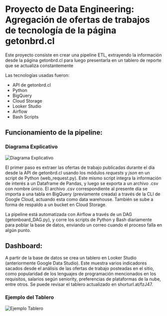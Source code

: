 # Proyecto de Data Engineering: Agregación de ofertas de trabajos de tecnología de la página getonbrd.cl
Este proyecto consiste en crear una pipeline ETL, extrayendo la información desde la página getonbrd.cl para luego presentarla en un tablero de reporte que se actualiza constantemente

Las tecnologías usadas fueron:
- API de getonbrd.cl
- Python
- BigQuery
- Cloud Storage
- Looker Studio
- Airflow
- Bash Scripts

## Funcionamiento de la pipeline:

### Diagrama Explicativo
![Diagrama Explicativo](https://github.com/sebakjal/first_DE_project/blob/main/FLowDiagram.png)

El primer paso es extraer las ofertas de trabajo publicadas durante el día desde la API de getonbrd.cl usando los módulos *requests* y *json* en un script de Python (web_request.py). Este mismo script integra la información de interés a un Dataframe de Pandas, y luego se exporta a un archivo .csv con nombre único. El archivo .csv correspondiente al presente día se importa a una tabla en BigQuery (previamente creada) a través de la CLI de Google Cloud, actuando esta como data warehouse. También se sube a forma de respaldo a un bucket en Cloud Storage.

La pipeline está automatizada con Airflow a través de un DAG (getonboard_DAG.py), y corre los scripts de Python y Bash diariamente para poblar la base de datos, enviando un correo cuando el proceso falla en algún punto.

## Dashboard:
A partir de la base de datos se crea un tablero en Looker Studio (anteriormente Google Data Studio). Este muestra varios indicadores sacados desde el análisis de las ofertas de trabajo posteadas en el sitio, como popularidad de los lenguajes de programación mencionados en los requisitos, salarios según seniority, preferencias de plataformas de la nube, entre otros. Se puede revisar el tablero actualizado en shorturl.at/fzJ47.

### Ejemplo del Tablero
![Ejemplo Tablero](https://github.com/sebakjal/first_DE_project/blob/main/TableroEjemplo.png)
